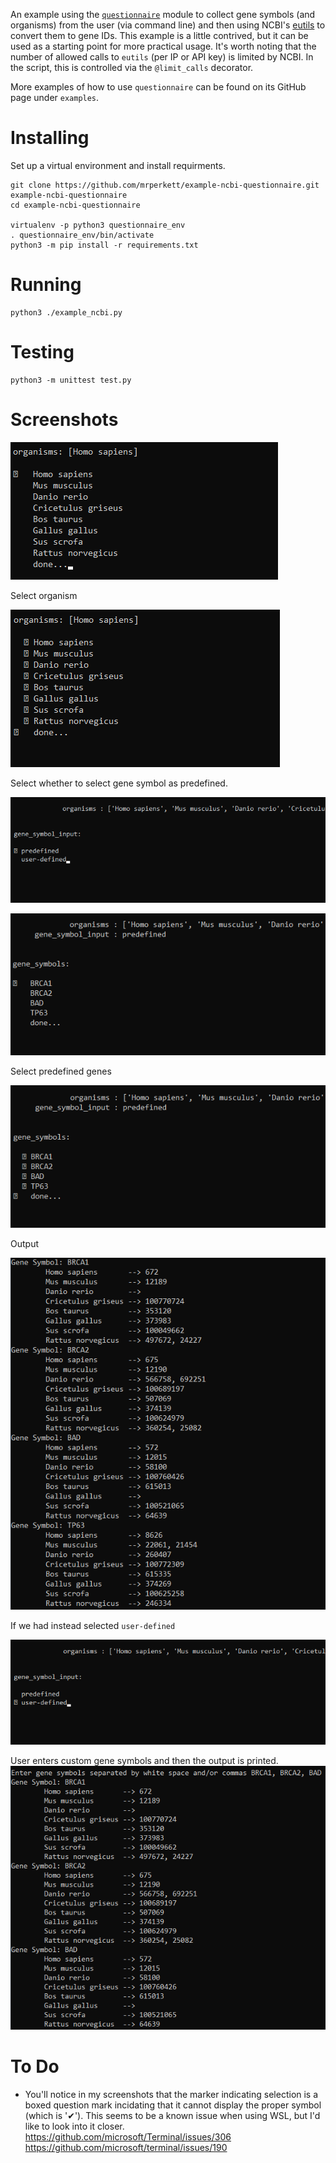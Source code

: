 An example using the [`questionnaire`](https://github.com/kylebebak/questionnaire) module to collect gene symbols (and organisms) from the user (via command line) and then using NCBI's [eutils](https://www.ncbi.nlm.nih.gov/books/NBK25497/) to convert them to gene IDs.  This example is a little contrived, but it can be used as a starting point for more practical usage.  It's worth noting that the number of allowed calls to `eutils` (per IP or API key) is limited by NCBI.  In the script, this is controlled via the `@limit_calls` decorator.

More examples of how to use `questionnaire` can be found on its GitHub page under `examples`.

# Installing
Set up a virtual environment and install requirments.
```
git clone https://github.com/mrperkett/example-ncbi-questionnaire.git example-ncbi-questionnaire
cd example-ncbi-questionnaire

virtualenv -p python3 questionnaire_env
. questionnaire_env/bin/activate
python3 -m pip install -r requirements.txt
```

# Running
```
python3 ./example_ncbi.py
```

# Testing
```
python3 -m unittest test.py
```

# Screenshots
![](images/screenshot-common-01.png)

Select organism

![](images/screenshot-common-02.png)

Select whether to select gene symbol as predefined.

![](images/screenshot-predefined-01.png)

![](images/screenshot-predefined-02.png)

Select predefined genes

![](images/screenshot-predefined-03.png)

Output

![](images/screenshot-predefined-04.png)

If we had instead selected `user-defined`

![](images/screenshot-user_defined-01.png)

User enters custom gene symbols and then the output is printed.
![](images/screenshot-user_defined-02.png)

# To Do
- You'll notice in my screenshots that the marker indicating selection is a boxed question mark incidating that it cannot display the proper symbol (which is '✔').  This seems to be a known issue when using WSL, but I'd like to look into it closer.
https://github.com/microsoft/Terminal/issues/306
https://github.com/microsoft/terminal/issues/190
